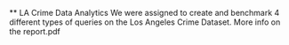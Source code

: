 ** LA Crime Data Analytics 
We were assigned to create and benchmark 4 different types of queries on the Los Angeles Crime Dataset. More info on the report.pdf

